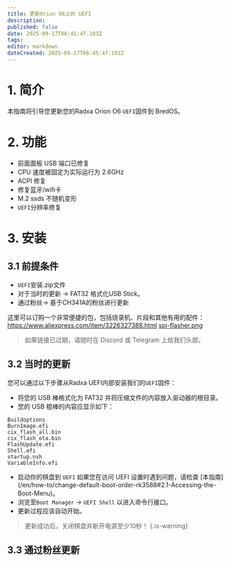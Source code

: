 ```yaml
---
title: 更新Orion O6上的 UEFI
description:
published: false
date: 2025-09-17T06:45:47.183Z
tags:
editor: markdown
dateCreated: 2025-09-17T06:45:47.183Z
---
```


# 1. 简介

本指南将引导您更新您的Radxa Orion O6 `UEFI`固件到 BredOS。

# 2. 功能

- 前面面板 USB 端口已修复
- CPU 速度被固定为实际运行为 2.6GHz
- ACPI 修复
- 修复蓝牙/wifi卡
- M.2 ssds 不随机变形
- `UEFI`分辨率修复

# 3. 安装

## 3.1 前提条件

- `UEFI`安装.zip文件
- 对于当时的更新 -> FAT32 格式化USB Stick。
- 通过粉丝-> 基于CH341A的粉丝进行更新

这里可以订购一个非常便捷的包，包括烧录机、片段和其他有用的配件：
https://www.aliexpress.com/item/3226327388.html
[spi-flasher.png](/wiki-itx3588j-pics/spi-flasher.png)

> 如果链接已过期，请随时在 Discord 或 Telegram 上给我们头部。

## 3.2 当时的更新

您可以通过以下步骤从Radxa UEFI内部安装我们的`UEFI`固件：

- 将您的 USB 棒格式化为 FAT32 并将压缩文件的内容放入驱动器的根目录。
- 您的 USB 棍棒的内容应显示如下：

```
Buildoptions  
BurnImage.efi  
cix_flash_all.bin  
cix_flash_ota.bin  
FlashUpdate.efi  
Shell.efi  
startup.nsh  
VariableInfo.efi
```

- 启动你的棋盘到 `UEFI` 如果您在访问 UEFI 设置时遇到问题，请检查 [本指南] (/en/how-to/change-default-boot-order-rk3588#2.1-Accessing-the-Boot-Menu)。
- 浏览至`Boot Manager` -> `UEFI Shell` 以进入命令行接口。
- 更新过程应该自动开始。

> 更新成功后，关闭棋盘并断开电源至少10秒！
> {.is-warning}

## 3.3 通过粉丝更新
